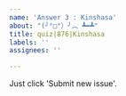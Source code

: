 ```yaml
---
name: 'Answer 3 : Kinshasa'
about: "(╯°□°）╯︵ ┻━┻"
title: quiz|876|Kinshasa
labels: ''
assignees: ''

---
```


Just click 'Submit new issue'.
